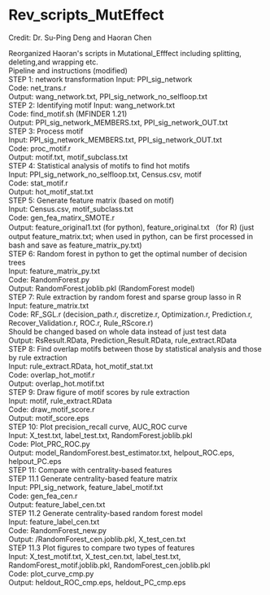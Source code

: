# Rev_scripts_MutEffect

Credit: Dr. Su-Ping Deng and Haoran Chen

Reorganized Haoran's scripts in Mutational_Efffect including splitting, deleting,and wrapping etc.  
Pipeline and instructions (modified)  
STEP 1: network transformation
	Input: PPI_sig_network  
            Code:  net_trans.r  
            Output: wang_network.txt, PPI_sig_network_no_selfloop.txt  
STEP 2: Identifying motif 
	Input: wang_network.txt  
	Code: find_motif.sh (MFINDER 1.21)  
	Output: PPI_sig_network_MEMBERS.txt, PPI_sig_network_OUT.txt  
STEP 3: Process motif  
	Input: PPI_sig_network_MEMBERS.txt, PPI_sig_network_OUT.txt  
	Code: proc_motif.r  
	Output: motif.txt, motif_subclass.txt  
STEP 4: Statistical analysis of motifs to find hot motifs  
	Input: PPI_sig_network_no_selfloop.txt, Census.csv, motif  
	Code: stat_motif.r  
 	Output: hot_motif_stat.txt    
STEP 5: Generate feature matrix (based on motif)  
	Input: Census.csv, motif_subclass.txt  
	Code: gen_fea_matirx_SMOTE.r  
	Output: feature_original1.txt (for python), feature_original.txt （for R) (just output feature_matrix.txt; when used in python, can be first processed in bash and save as feature_matrix_py.txt)  
STEP 6: Random forest in python to get the optimal number of decision trees  
	Input: feature_matrix_py.txt   
	Code: RandomForest.py  
	Output: RandomForest.joblib.pkl (RandomForest model)  
STEP 7:  Rule extraction by random forest and sparse group lasso in R  
	Input: feature_matrix.txt  
	Code: RF_SGL.r (decision_path.r,  discretize.r,  Optimization.r,  Prediction.r,  Recover_Validation.r,   ROC.r,  Rule_RScore.r)   
	Should be changed based on whole data instead of just test data  
	Output: RsResult.RData, Prediction_Result.RData, rule_extract.RData  
STEP 8: Find overlap motifs between those by statistical analysis and those by rule extraction  
	Input: rule_extract.RData, hot_motif_stat.txt  
	Code: overlap_hot_motif.r  
	Output: overlap_hot.motif.txt  
STEP 9: Draw figure of motif scores by rule extraction  
	Input: motif, rule_extract.RData  
	Code: draw_motif_score.r  
	Output: motif_score.eps  
STEP 10: Plot precision_recall curve, AUC_ROC curve  
	Input: X_test.txt, label_test.txt, RandomForest.joblib.pkl  
	Code: Plot_PRC_ROC.py  
	Output: model_RandomForest.best_estimator.txt, helpout_ROC.eps, helpout_PC.eps  
STEP 11: Compare with centrality-based features  
	STEP 11.1 Generate centrality-based feature matrix  
		Input: PPI_sig_network, feature_label_motif.txt  
		Code: gen_fea_cen.r  
		Output: feature_label_cen.txt  
	STEP 11.2 Generate centrality-based random forest model  
		Input: feature_label_cen.txt  
		Code: RandomForest_new.py  
		Output: /RandomForest_cen.joblib.pkl, X_test_cen.txt  
	STEP 11.3 Plot figures to compare two types of features  
		Input: X_test_motif.txt,  X_test_cen.txt,  label_test.txt, RandomForest_motif.joblib.pkl,   RandomForest_cen.joblib.pkl  
		Code: plot_curve_cmp.py  
		Output: heldout_ROC_cmp.eps, heldout_PC_cmp.eps  
